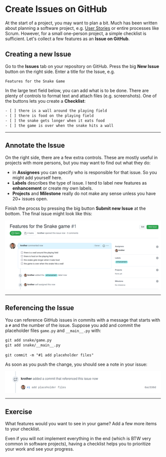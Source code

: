 
# Create Issues on GitHub

At the start of a project, you may want to plan a bit.
Much has been written about planning a software project, e.g. [User Stories](user_stories.md) or entire processes like Scrum.
However, for a small one-person project, a simple checklist is sufficient.
Let's collect a few features as an **Issue on GitHub**.

## Creating a new Issue

Go to the **Issues** tab on your repository on GitHub.
Press the big **New Issue** button on the right side.
Enter a title for the Issue, e.g.

    Features for the Snake Game

In the large text field below, you can add what is to be done.
There are plenty of controls to format text and attach files (e.g. screenshots).
One of the buttons lets you create a **Checklist**:

    - [ ] there is a wall around the playing field
    - [ ] there is food on the playing field
    - [ ] the snake gets longer when it eats food
    - [ ] the game is over when the snake hits a wall

----

## Annotate the Issue

On the right side, there are a few extra controls.
These are mostly useful in projects with more persons, but you may want to find out what they do:

* in **Assignees** you can specify who is responsible for that issue. So you might add yourself here.
* **Labels** describes the type of issue. I tend to label new features as **enhancement** or create my own labels.
* **Projects** and **Milestone** really do not make any sense unless you have 20+ issues open.

Finish the procss by pressing the big button **Submit new Issue** at the bottom.
The final issue might look like this:

![GitHub issue](images/github_issue.png)

----

## Referencing the Issue

You can reference GitHub issues in commits with a message that starts with a `#` and the number of the issue.
Suppose you add and commit the placeholder files `game.py` and `__main__.py` with:

    git add snake/game.py
    git add snake/__main__.py

    git commit -m "#1 add placeholder files"

As soon as you push the change, you should see a note in your issue:

![comment in GitHub issue](images/github_issue_comment.png)

----

## Exercise

What features would you want to see in your game?
Add a few more items to your checklist.

Even if you will not implement everything in the end (which is BTW very common in software projects),
having a checklist helps you to prioritize your work and see your progress.
